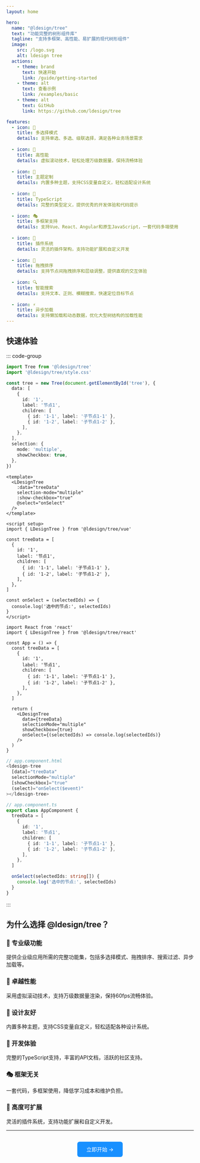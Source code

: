 ```yaml
---
layout: home

hero:
  name: "@ldesign/tree"
  text: "功能完整的树形组件库"
  tagline: "支持多框架、高性能、易扩展的现代树形组件"
  image:
    src: /logo.svg
    alt: ldesign tree
  actions:
    - theme: brand
      text: 快速开始
      link: /guide/getting-started
    - theme: alt
      text: 查看示例
      link: /examples/basic
    - theme: alt
      text: GitHub
      link: https://github.com/ldesign/tree

features:
  - icon: 🎯
    title: 多选择模式
    details: 支持单选、多选、级联选择，满足各种业务场景需求
  
  - icon: 🚀
    title: 高性能
    details: 虚拟滚动技术，轻松处理万级数据量，保持流畅体验
  
  - icon: 🎨
    title: 主题定制
    details: 内置多种主题，支持CSS变量自定义，轻松适配设计系统
  
  - icon: 🔧
    title: TypeScript
    details: 完整的类型定义，提供优秀的开发体验和代码提示
  
  - icon: 🎭
    title: 多框架支持
    details: 支持Vue、React、Angular和原生JavaScript，一套代码多端使用
  
  - icon: 🔌
    title: 插件系统
    details: 灵活的插件架构，支持功能扩展和自定义开发
  
  - icon: 🎪
    title: 拖拽排序
    details: 支持节点间拖拽排序和层级调整，提供直观的交互体验
  
  - icon: 🔍
    title: 智能搜索
    details: 支持文本、正则、模糊搜索，快速定位目标节点
  
  - icon: ⚡
    title: 异步加载
    details: 支持懒加载和动态数据，优化大型树结构的加载性能
---
```


## 快速体验

::: code-group

```typescript [原生JavaScript]
import Tree from '@ldesign/tree'
import '@ldesign/tree/style.css'

const tree = new Tree(document.getElementById('tree'), {
  data: [
    {
      id: '1',
      label: '节点1',
      children: [
        { id: '1-1', label: '子节点1-1' },
        { id: '1-2', label: '子节点1-2' },
      ],
    },
  ],
  selection: {
    mode: 'multiple',
    showCheckbox: true,
  },
})
```

```vue [Vue 3]
<template>
  <LDesignTree
    :data="treeData"
    selection-mode="multiple"
    :show-checkbox="true"
    @select="onSelect"
  />
</template>

<script setup>
import { LDesignTree } from '@ldesign/tree/vue'

const treeData = [
  {
    id: '1',
    label: '节点1',
    children: [
      { id: '1-1', label: '子节点1-1' },
      { id: '1-2', label: '子节点1-2' },
    ],
  },
]

const onSelect = (selectedIds) => {
  console.log('选中的节点:', selectedIds)
}
</script>
```

```tsx [React]
import React from 'react'
import { LDesignTree } from '@ldesign/tree/react'

const App = () => {
  const treeData = [
    {
      id: '1',
      label: '节点1',
      children: [
        { id: '1-1', label: '子节点1-1' },
        { id: '1-2', label: '子节点1-2' },
      ],
    },
  ]

  return (
    <LDesignTree
      data={treeData}
      selectionMode="multiple"
      showCheckbox={true}
      onSelect={(selectedIds) => console.log(selectedIds)}
    />
  )
}
```

```typescript [Angular]
// app.component.html
<ldesign-tree
  [data]="treeData"
  selectionMode="multiple"
  [showCheckbox]="true"
  (select)="onSelect($event)"
></ldesign-tree>

// app.component.ts
export class AppComponent {
  treeData = [
    {
      id: '1',
      label: '节点1',
      children: [
        { id: '1-1', label: '子节点1-1' },
        { id: '1-2', label: '子节点1-2' },
      ],
    },
  ]

  onSelect(selectedIds: string[]) {
    console.log('选中的节点:', selectedIds)
  }
}
```

:::

## 为什么选择 @ldesign/tree？

### 🎯 专业级功能
提供企业级应用所需的完整功能集，包括多选择模式、拖拽排序、搜索过滤、异步加载等。

### 🚀 卓越性能
采用虚拟滚动技术，支持万级数据量渲染，保持60fps流畅体验。

### 🎨 设计友好
内置多种主题，支持CSS变量自定义，轻松适配各种设计系统。

### 🔧 开发体验
完整的TypeScript支持，丰富的API文档，活跃的社区支持。

### 🎭 框架无关
一套代码，多框架使用，降低学习成本和维护负担。

### 🔌 高度可扩展
灵活的插件系统，支持功能扩展和自定义开发。

---

<div style="text-align: center; margin-top: 40px;">
  <a href="/guide/getting-started" style="background: #1890ff; color: white; padding: 12px 24px; border-radius: 6px; text-decoration: none; font-weight: 500;">
    立即开始 →
  </a>
</div>
